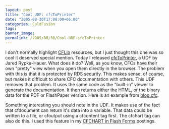 ```yaml
---
layout: post
title: "Cool UDF: cfcToPrinter"
date: "2005-08-30T17:08:00+06:00"
categories: ColdFusion 
tags: 
banner_image: 
permalink: /2005/08/30/Cool-UDF-cfcToPrinter
---
```


I don't normally highlight <a href="http://www.cflib.org">CFLib</a> resources, but I just thought this one was so cool it deserved special mention. Today I released <a href="http://www.cflib.org/udf.cfm?id=1332">cfcToPrinter</a>, a UDF by Jared Rypka-Hauer. What does it do? Well, as you know, CFCs have their own "pretty" view when you open them directly in the browser. The problem with this is that it is protected by RDS security. This makes sense, of course, but makes it difficult to share CFC documentation with others. This UDF removes that problem. It uses the same code as the "built-in" viewer to generate the documentation. It then returns either the HTML, or the binary data for the PDF or FlashPaper version. Here is an example from <a href="http://ray.camdenfamily.com/downloads/test.pdf">blog.cfc</a>.

Something interesting you should note in the UDF. It makes use of the fact that cfdocument can return it's data into a variable. That data could be written to a file, or cfoutput using a cfcontent tag first. The cfchart tag can also do this. I used this feature in my <a href="http://ray.camdenfamily.com/index.cfm/2005/7/23/Embedded-CFCHART-in-Flash-Forms--Part-3">CFCHART in Flash Forms</a> postings.